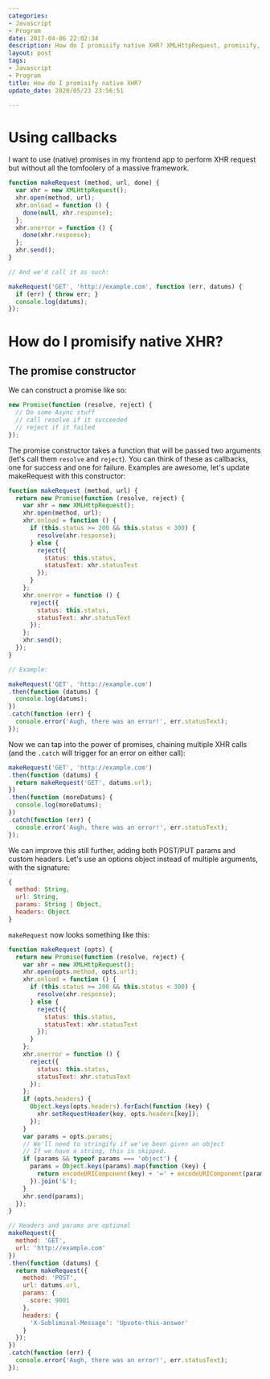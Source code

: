 ```yaml
---
categories:
- Javascript
- Program
date: 2017-04-06 22:02:34
description: How do I promisify native XHR? XMLHttpRequest, promisify, javascript
layout: post
tags:
- Javascript
- Program
title: How do I promisify native XHR?
update_date: 2020/05/23 23:56:51

---
```


# Using callbacks

<div class="note primary">I want to use (native) promises in my frontend app to perform XHR request but without all the tomfoolery of a massive framework.</div>

```js
function makeRequest (method, url, done) {
  var xhr = new XMLHttpRequest();
  xhr.open(method, url);
  xhr.onload = function () {
    done(null, xhr.response);
  };
  xhr.onerror = function () {
    done(xhr.response);
  };
  xhr.send();
}

// And we'd call it as such:

makeRequest('GET', 'http://example.com', function (err, datums) {
  if (err) { throw err; }
  console.log(datums);
});
```

# How do I promisify native XHR?

## The promise constructor

We can construct a promise like so:

```js
new Promise(function (resolve, reject) {
  // Do some Async stuff
  // call resolve if it succeeded
  // reject if it failed
});
```

The promise constructor takes a function that will be passed two arguments (let's call them `resolve` and `reject`). You can think of these as callbacks, one for success and one for failure. Examples are awesome, let's update makeRequest with this constructor:

```js
function makeRequest (method, url) {
  return new Promise(function (resolve, reject) {
    var xhr = new XMLHttpRequest();
    xhr.open(method, url);
    xhr.onload = function () {
      if (this.status >= 200 && this.status < 300) {
        resolve(xhr.response);
      } else {
        reject({
          status: this.status,
          statusText: xhr.statusText
        });
      }
    };
    xhr.onerror = function () {
      reject({
        status: this.status,
        statusText: xhr.statusText
      });
    };
    xhr.send();
  });
}

// Example:

makeRequest('GET', 'http://example.com')
.then(function (datums) {
  console.log(datums);
})
.catch(function (err) {
  console.error('Augh, there was an error!', err.statusText);
});
```

Now we can tap into the power of promises, chaining multiple XHR calls (and the `.catch` will trigger for an error on either call):

```js
makeRequest('GET', 'http://example.com')
.then(function (datums) {
  return makeRequest('GET', datums.url);
})
.then(function (moreDatums) {
  console.log(moreDatums);
})
.catch(function (err) {
  console.error('Augh, there was an error!', err.statusText);
});
```

We can improve this still further, adding both POST/PUT params and custom headers. Let's use an options object instead of multiple arguments, with the signature:

```js
{
  method: String,
  url: String,
  params: String | Object,
  headers: Object
}
```

`makeRequest` now looks something like this:

```js
function makeRequest (opts) {
  return new Promise(function (resolve, reject) {
    var xhr = new XMLHttpRequest();
    xhr.open(opts.method, opts.url);
    xhr.onload = function () {
      if (this.status >= 200 && this.status < 300) {
        resolve(xhr.response);
      } else {
        reject({
          status: this.status,
          statusText: xhr.statusText
        });
      }
    };
    xhr.onerror = function () {
      reject({
        status: this.status,
        statusText: xhr.statusText
      });
    };
    if (opts.headers) {
      Object.keys(opts.headers).forEach(function (key) {
        xhr.setRequestHeader(key, opts.headers[key]);
      });
    }
    var params = opts.params;
    // We'll need to stringify if we've been given an object
    // If we have a string, this is skipped.
    if (params && typeof params === 'object') {
      params = Object.keys(params).map(function (key) {
        return encodeURIComponent(key) + '=' + encodeURIComponent(params[key]);
      }).join('&');
    }
    xhr.send(params);
  });
}

// Headers and params are optional
makeRequest({
  method: 'GET',
  url: 'http://example.com'
})
.then(function (datums) {
  return makeRequest({
    method: 'POST',
    url: datums.url,
    params: {
      score: 9001
    },
    headers: {
      'X-Subliminal-Message': 'Upvote-this-answer'
    }
  });
})
.catch(function (err) {
  console.error('Augh, there was an error!', err.statusText);
});
```